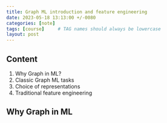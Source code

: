 ```yaml
---
title: Graph ML introduction and feature engineering
date: 2023-05-18 13:13:00 +/-0080
categories: [note]
tags: [course]     # TAG names should always be lowercase
layout: post
---
```


## Content
1. Why Graph in ML?
2. Classic Graph ML tasks
3. Choice of representations
4. Traditional feature engineering

<h2 data-toc-skip>Why Graph in ML</h2>

